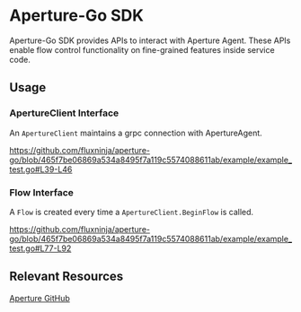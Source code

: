 # Aperture-Go SDK

Aperture-Go SDK provides APIs to interact with Aperture Agent. These APIs enable flow control functionality on fine-grained features inside service code.

## Usage

### ApertureClient Interface

An `ApertureClient` maintains a grpc connection with ApertureAgent.

https://github.com/fluxninja/aperture-go/blob/465f7be06869a534a8495f7a119c5574088611ab/example/example_test.go#L39-L46

### Flow Interface

A `Flow` is created every time a `ApertureClient.BeginFlow` is called.

https://github.com/fluxninja/aperture-go/blob/465f7be06869a534a8495f7a119c5574088611ab/example/example_test.go#L77-L92

## Relevant Resources

[Aperture GitHub](https://github.com/fluxninja/aperture)
